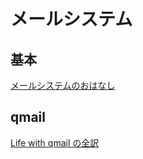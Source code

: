 # メールシステム

## 基本

[メールシステムのおはなし](https://www.slideshare.net/ar_maniacs/mailerstudy)

## qmail

[Life with qmail の全訳](http://ya.maya.st/mail/lwq.html)